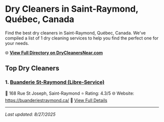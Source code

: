 # Dry Cleaners in Saint-Raymond, Québec, Canada

Find the best dry cleaners in Saint-Raymond, Québec, Canada. We've compiled a list of 1 dry cleaning services to help you find the perfect one for your needs.

🌐 **[View Full Directory on DryCleanersNear.com](https://drycleanersnear.com/city/Canada/Qu%C3%A9bec/Saint-Raymond)**

## Top Dry Cleaners

### 1. [Buanderie St-Raymond (Libre-Service)](https://drycleanersnear.com/dryCleaner/68a7d035606e51ce7f21a1e6/buanderie-st-raymond-libre-service)
📍 168 Rue St Joseph, Saint-Raymond
⭐ Rating: 4.3/5
🌐 Website: https://buanderiestraymond.ca/
🔗 [View Full Details](https://drycleanersnear.com/dryCleaner/68a7d035606e51ce7f21a1e6/buanderie-st-raymond-libre-service)


---

*Last updated: 8/27/2025*
